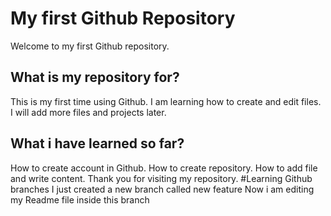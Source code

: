 # My first Github Repository
Welcome to my first Github repository.
## What is my repository for?
This is my first time using Github.
I am learning how to create and edit files.
I will add more files and projects later.
## What i have learned so far?
How to create account in Github.
How to create repository.
How to add file and write content.
Thank you for visiting my repository.
#Learning Github branches
I just created a new branch called new feature
Now i am editing my Readme file inside this branch
